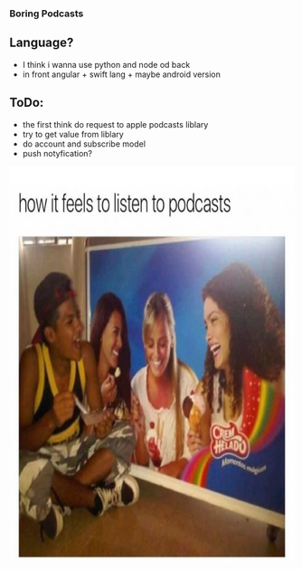 ### Boring Podcasts

## Language?
* I think i wanna use python and node od back
* in front angular + swift lang + maybe android version
## ToDo:
* the first think do request to apple podcasts liblary
* try to get value from liblary
* do account and subscribe model
* push notyfication?

<img src="/img/icon.png" height="700" width="605" />
